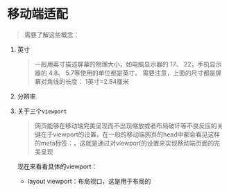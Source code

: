 # 移动端适配

> 需要了解这些概念：

1. 英寸
   > 一般用英寸描述屏幕的物理大小，如电脑显示器的 17、 22，手机显示器的 4.8、 5.7等使用的单位都是英寸。
   > 需要注意，上面的尺寸都是屏幕对角线的长度： 1英寸=2.54厘米

2. 分辨率


3. 关于三个`viewport`
   > 网页能够在移动端完美呈现而不出现缩放或者布局破坏等不良反应的关键在于viewport的设置，在一般的移动端网页的head中都会看见这样的meta标签：<meta name="viewport" content="width=device-width, initial-scale=1, user-scalable=no" />，这就是通过对viewport的设置来实现移动端页面的完美呈现

   现在来看看具体的viewport：
   * layout viewport：布局视口，这是用于布局的